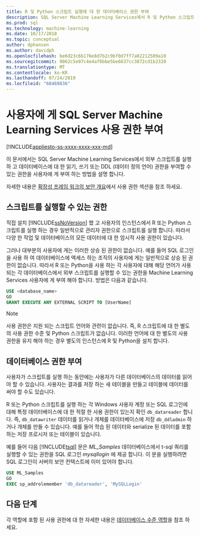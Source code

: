 ```yaml
---
title: R 및 Python 스크립트 실행에 대 한 데이터베이스 권한 부여
description: SQL Server Machine Learning Services에서 R 및 Python 스크립트 실행에 대 한 데이터베이스 사용자 권한을 부여 하는 방법입니다.
ms.prod: sql
ms.technology: machine-learning
ms.date: 10/17/2018
ms.topic: conceptual
author: dphansen
ms.author: davidph
ms.openlocfilehash: be6d23c6b176e8d7b2c9bf0d7ff7a02212509a10
ms.sourcegitcommit: 9062c5e97c4e4af0bbe5be6637cc3872cd1b2320
ms.translationtype: MT
ms.contentlocale: ko-KR
ms.lasthandoff: 07/24/2019
ms.locfileid: "68469836"
---
```

# <a name="give-users-permission-to-sql-server-machine-learning-services"></a>사용자에 게 SQL Server Machine Learning Services 사용 권한 부여
[!INCLUDE[appliesto-ss-xxxx-xxxx-xxx-md](../../includes/appliesto-ss-xxxx-xxxx-xxx-md.md)]

이 문서에서는 SQL Server Machine Learning Services에서 외부 스크립트를 실행 하 고 데이터베이스에 대 한 읽기, 쓰기 또는 DDL (데이터 정의 언어) 권한을 부여할 수 있는 권한을 사용자에 게 부여 하는 방법을 설명 합니다.

자세한 내용은 [확장성 프레임 워크의 보안 개요](../../advanced-analytics/concepts/security.md#permissions)에서 사용 권한 섹션을 참조 하세요.

<a name="permissions-external-script"></a>

## <a name="permission-to-run-scripts"></a>스크립트를 실행할 수 있는 권한

직접 설치 [!INCLUDE[ssNoVersion](../../includes/ssnoversion-md.md)] 했 고 사용자의 인스턴스에서 R 또는 Python 스크립트를 실행 하는 경우 일반적으로 관리자 권한으로 스크립트를 실행 합니다. 따라서 다양 한 작업 및 데이터베이스의 모든 데이터에 대 한 암시적 사용 권한이 있습니다.

그러나 대부분의 사용자에 게는 이러한 상승 된 권한이 없습니다. 예를 들어 SQL 로그인을 사용 하 여 데이터베이스에 액세스 하는 조직의 사용자에 게는 일반적으로 상승 된 권한이 없습니다. 따라서 R 또는 Python을 사용 하는 각 사용자에 대해 해당 언어가 사용 되는 각 데이터베이스에서 외부 스크립트를 실행할 수 있는 권한을 Machine Learning Services 사용자에 게 부여 해야 합니다. 방법은 다음과 같습니다.

```sql
USE <database_name>
GO
GRANT EXECUTE ANY EXTERNAL SCRIPT TO [UserName]
```

> [!NOTE]
> 사용 권한은 지원 되는 스크립트 언어와 관련이 없습니다. 즉, R 스크립트에 대 한 별도의 사용 권한 수준 및 Python 스크립트가 없습니다. 이러한 언어에 대 한 별도의 사용 권한을 유지 해야 하는 경우 별도의 인스턴스에 R 및 Python을 설치 합니다.

<a name="permissions-db"></a> 

## <a name="grant-databases-permissions"></a>데이터베이스 권한 부여

사용자가 스크립트를 실행 하는 동안에는 사용자가 다른 데이터베이스의 데이터를 읽어야 할 수 있습니다. 사용자는 결과를 저장 하는 새 테이블을 만들고 테이블에 데이터를 써야 할 수도 있습니다.

R 또는 Python 스크립트를 실행 하는 각 Windows 사용자 계정 또는 SQL 로그인에 대해 특정 데이터베이스에 대 한 적절 한 사용 권한이 있는지 확인 `db_datareader` 합니다. 즉, `db_datawriter` 데이터를 읽거나 개체를 데이터베이스에 저장 `db_ddladmin` 하거나 개체를 만들 수 있습니다. 예를 들어 학습 된 데이터와 serialize 된 데이터를 포함 하는 저장 프로시저 또는 테이블이 있습니다.

예를 들어 다음 [!INCLUDE[tsql](../../includes/tsql-md.md)] 문은 *ML_Samples* 데이터베이스에서 t-sql 쿼리를 실행할 수 있는 권한을 SQL 로그인 *mysqllogin* 에 제공 합니다. 이 문을 실행하려면 SQL 로그인이 서버의 보안 컨텍스트에 이미 있어야 합니다.

```sql
USE ML_Samples
GO
EXEC sp_addrolemember 'db_datareader', 'MySQLLogin'
```

## <a name="next-steps"></a>다음 단계

각 역할에 포함 된 사용 권한에 대 한 자세한 내용은 [데이터베이스 수준 역할](../../relational-databases/security/authentication-access/database-level-roles.md)을 참조 하세요.